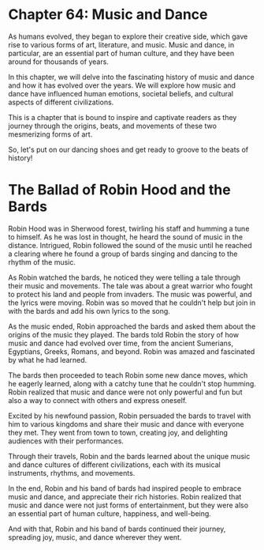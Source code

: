 # Chapter 64: Music and Dance

As humans evolved, they began to explore their creative side, which gave rise to various forms of art, literature, and music. Music and dance, in particular, are an essential part of human culture, and they have been around for thousands of years.

In this chapter, we will delve into the fascinating history of music and dance and how it has evolved over the years. We will explore how music and dance have influenced human emotions, societal beliefs, and cultural aspects of different civilizations.

This is a chapter that is bound to inspire and captivate readers as they journey through the origins, beats, and movements of these two mesmerizing forms of art.

So, let's put on our dancing shoes and get ready to groove to the beats of history!
# The Ballad of Robin Hood and the Bards

Robin Hood was in Sherwood forest, twirling his staff and humming a tune to himself. As he was lost in thought, he heard the sound of music in the distance. Intrigued, Robin followed the sound of the music until he reached a clearing where he found a group of bards singing and dancing to the rhythm of the music.

As Robin watched the bards, he noticed they were telling a tale through their music and movements. The tale was about a great warrior who fought to protect his land and people from invaders. The music was powerful, and the lyrics were moving. Robin was so moved that he couldn't help but join in with the bards and add his own lyrics to the song.

As the music ended, Robin approached the bards and asked them about the origins of the music they played. The bards told Robin the story of how music and dance had evolved over time, from the ancient Sumerians, Egyptians, Greeks, Romans, and beyond. Robin was amazed and fascinated by what he had learned.

The bards then proceeded to teach Robin some new dance moves, which he eagerly learned, along with a catchy tune that he couldn't stop humming. Robin realized that music and dance were not only powerful and fun but also a way to connect with others and express oneself.

Excited by his newfound passion, Robin persuaded the bards to travel with him to various kingdoms and share their music and dance with everyone they met. They went from town to town, creating joy, and delighting audiences with their performances.

Through their travels, Robin and the bards learned about the unique music and dance cultures of different civilizations, each with its musical instruments, rhythms, and movements.

In the end, Robin and his band of bards had inspired people to embrace music and dance, and appreciate their rich histories. Robin realized that music and dance were not just forms of entertainment, but they were also an essential part of human culture, happiness, and well-being.

And with that, Robin and his band of bards continued their journey, spreading joy, music, and dance wherever they went.